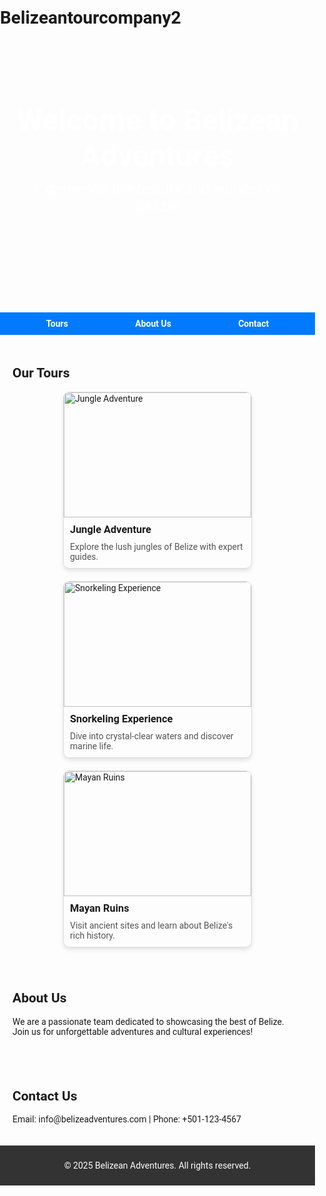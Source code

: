# Belizeantourcompany2
<!DOCTYPE html>
<html lang="en">
<head>
    <meta charset="UTF-8">
    <meta name="viewport" content="width=device-width, initial-scale=1.0">
    <title>Belizean Tour Company</title>
    <link href="https://fonts.googleapis.com/css2?family=Roboto:wght@400;700&display=swap" rel="stylesheet">
    <style>
        body {
            font-family: 'Roboto', sans-serif;
            margin: 0;
            padding: 0;
            box-sizing: border-box;
        }
        header {
            background: url('https://example.com/hero-image.jpg') no-repeat center center/cover;
            color: white;
            text-align: center;
            padding: 100px 20px;
        }
        header h1 {
            font-size: 3rem;
            margin: 0;
        }
        header p {
            font-size: 1.5rem;
            margin: 10px 0 0;
        }
        nav {
            background: #007BFF;
            padding: 10px 20px;
        }
        nav ul {
            list-style: none;
            display: flex;
            justify-content: space-around;
            margin: 0;
            padding: 0;
        }
        nav ul li {
            margin: 0;
        }
        nav ul li a {
            color: white;
            text-decoration: none;
            font-weight: bold;
        }
        section {
            padding: 20px;
        }
        .tours {
            display: flex;
            flex-wrap: wrap;
            gap: 20px;
            justify-content: center;
        }
        .tour {
            border: 1px solid #ddd;
            border-radius: 10px;
            overflow: hidden;
            width: 300px;
            box-shadow: 0 4px 6px rgba(0, 0, 0, 0.1);
        }
        .tour img {
            width: 100%;
            height: 200px;
            object-fit: cover;
        }
        .tour h3 {
            margin: 10px;
        }
        .tour p {
            margin: 10px;
            color: #555;
        }
        footer {
            background: #333;
            color: white;
            text-align: center;
            padding: 10px 0;
        }
    </style>
</head>
<body>
    <header>
        <h1>Welcome to Belizean Adventures</h1>
        <p>Experience the beauty and wonder of Belize!</p>
    </header>
    <nav>
        <ul>
            <li><a href="#tours">Tours</a></li>
            <li><a href="#about">About Us</a></li>
            <li><a href="#contact">Contact</a></li>
        </ul>
    </nav>
    <section id="tours">
        <h2>Our Tours</h2>
        <div class="tours">
            <div class="tour">
                <img src="https://example.com/jungle-tour.jpg" alt="Jungle Adventure">
                <h3>Jungle Adventure</h3>
                <p>Explore the lush jungles of Belize with expert guides.</p>
            </div>
            <div class="tour">
                <img src="https://example.com/snorkeling.jpg" alt="Snorkeling Experience">
                <h3>Snorkeling Experience</h3>
                <p>Dive into crystal-clear waters and discover marine life.</p>
            </div>
            <div class="tour">
                <img src="https://example.com/mayan-ruins.jpg" alt="Mayan Ruins">
                <h3>Mayan Ruins</h3>
                <p>Visit ancient sites and learn about Belize's rich history.</p>
            </div>
        </div>
    </section>
    <section id="about">
        <h2>About Us</h2>
        <p>We are a passionate team dedicated to showcasing the best of Belize. Join us for unforgettable adventures and cultural experiences!</p>
    </section>
    <section id="contact">
        <h2>Contact Us</h2>
        <p>Email: info@belizeadventures.com | Phone: +501-123-4567</p>
    </section>
    <footer>
        <p>&copy; 2025 Belizean Adventures. All rights reserved.</p>
    </footer>
</body>
</html>
